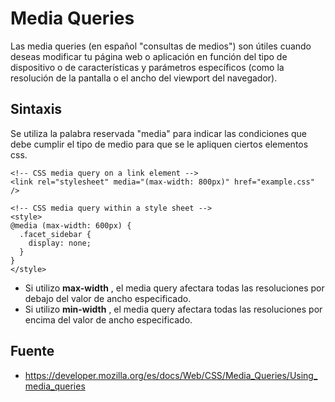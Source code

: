 # Media Queries

Las media queries (en español "consultas de medios") son útiles cuando deseas modificar tu página web o aplicación en función del tipo de dispositivo o de características y parámetros específicos (como la resolución de la pantalla o el ancho del viewport del navegador).

## Sintaxis
Se utiliza la palabra reservada "media" para indicar las condiciones que debe cumplir el tipo de medio para que se le apliquen ciertos elementos css.

```
<!-- CSS media query on a link element -->
<link rel="stylesheet" media="(max-width: 800px)" href="example.css" />

<!-- CSS media query within a style sheet -->
<style>
@media (max-width: 600px) {
  .facet_sidebar {
    display: none;
  }
}
</style>
```

 * Si utilizo **max-width** , el media query afectara todas las resoluciones por debajo del valor de ancho especificado.
 * Si utilizo **min-width** , el media query afectara todas las resoluciones por encima del valor de ancho especificado.


## Fuente 
* https://developer.mozilla.org/es/docs/Web/CSS/Media_Queries/Using_media_queries
